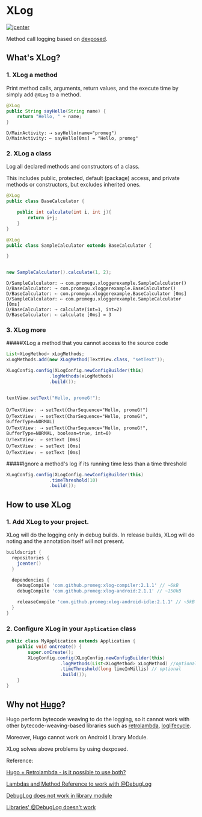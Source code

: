 # XLog

[ ![jcenter](https://api.bintray.com/packages/promeg/maven/xlog-lib/images/download.svg) ](https://bintray.com/promeg/maven/xlog-lib/_latestVersion)

Method call logging based on [dexposed](https://github.com/alibaba/dexposed).

## What's XLog?

### 1. XLog a method
Print method calls, arguments, return values, and the execute time by simply add `@XLog` to a method.

```java
@XLog
public String sayHello(String name) {
    return "Hello, " + name;
}
```
```
D/MainActivity: ⇢ sayHello(name="promeg")
D/MainActivity: ⇠ sayHello[0ms] = "Hello, promeg"
```

### 2. XLog a class
Log all declared methods and constructors of a class.

This includes public, protected, default (package) access, and private methods or constructors, but excludes inherited ones.


```java
@XLog
public class BaseCalculator {

    public int calculate(int i, int j){
        return i+j;
    }
}

@XLog
public class SampleCalculator extends BaseCalculator {

}


new SampleCalculator().calculate(1, 2);

```
```
D/SampleCalculator: ⇢ com.promegu.xloggerexample.SampleCalculator()
D/BaseCalculator: ⇢ com.promegu.xloggerexample.BaseCalculator()
D/BaseCalculator: ⇠ com.promegu.xloggerexample.BaseCalculator [0ms]
D/SampleCalculator: ⇠ com.promegu.xloggerexample.SampleCalculator [0ms]
D/BaseCalculator: ⇢ calculate(int=1, int=2)
D/BaseCalculator: ⇠ calculate [0ms] = 3
```

### 3. XLog more
#####XLog a method that you cannot access to the source code

```java
List<XLogMethod> xLogMethods;
xLogMethods.add(new XLogMethod(TextView.class, "setText"));

XLogConfig.config(XLogConfig.newConfigBuilder(this)
                .logMethods(xLogMethods)
                .build());


textView.setText("Hello, promeG!");
```

```
D/TextView﹕ ⇢ setText(CharSequence="Hello, promeG!")
D/TextView﹕ ⇢ setText(CharSequence="Hello, promeG!", BufferType=NORMAL)
D/TextView﹕ ⇢ setText(CharSequence="Hello, promeG!", BufferType=NORMAL, boolean=true, int=0)
D/TextView﹕ ⇠ setText [0ms]
D/TextView﹕ ⇠ setText [0ms]
D/TextView﹕ ⇠ setText [0ms]
```

#####Ignore a method's log if its running time less than a time threshold

```java
XLogConfig.config(XLogConfig.newConfigBuilder(this)
                .timeThreshold(10)
                .build());
```




## How to use XLog

### 1. Add XLog to your project.

XLog will do the logging only in debug builds. In release builds, XLog will do noting and the annotation itself will not present.

```groovy
buildscript {
  repositories {
    jcenter()
  }

  dependencies {
    debugCompile 'com.github.promeg:xlog-compiler:2.1.1' // ~6kB
    debugCompile 'com.github.promeg:xlog-android:2.1.1' // ~150kB

    releaseCompile 'com.github.promeg:xlog-android-idle:2.1.1' // ~5kB
  }
}
```

### 2. Configure XLog in your `Application` class

```java
public class MyApplication extends Application {
    public void onCreate() {
        super.onCreate();
        XLogConfig.config(XLogConfig.newConfigBuilder(this)
                    .logMethods(List<XLogMethod> xLogMethod) //optional
                    .timeThreshold(long timeInMillis) // optional
                    .build());
    }
}
```


## Why not [Hugo](https://github.com/JakeWharton/hugo)?

Hugo perform bytecode weaving to do the logging, so it cannot work with other bytecode-weaving-based libraries such as [retrolambda](https://github.com/orfjackal/retrolambda), [loglifecycle](https://github.com/stephanenicolas/loglifecycle).

Moreover, Hugo cannot work on Android Library Module.

XLog solves above problems by using dexposed.

Reference: 

[Hugo + Retrolambda - is it possible to use both?](https://github.com/JakeWharton/hugo/issues/78)

[Lambdas and Method Reference to work with @DebugLog](https://github.com/JakeWharton/hugo/issues/77)

[DebugLog does not work in library module](https://github.com/JakeWharton/hugo/issues/80)

[Libraries' @DebugLog doesn't work](https://github.com/JakeWharton/hugo/issues/31)
